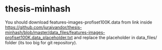 # thesis-minhash

You should download features-images-profiset100K.data from link inside https://github.com/jurajvandor/thesis-minhash/blob/master/data_files/features-images-profiset100K.data_placeholder.txt and replace the placeholder in data_files/ folder (its too big for git repository).
